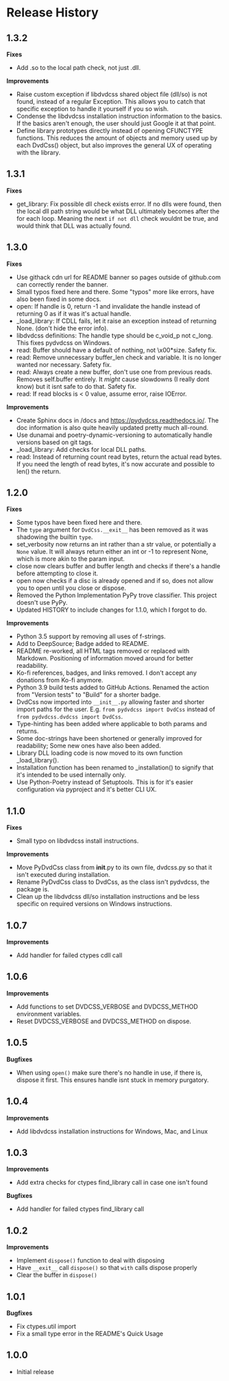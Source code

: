 # Release History

## 1.3.2

**Fixes**

- Add .so to the local path check, not just .dll.

**Improvements**

- Raise custom exception if libdvdcss shared object file (dll/so) is not found, instead of a regular Exception.
  This allows you to catch that specific exception to handle it yourself if you so wish.
- Condense the libdvdcss installation instruction information to the basics. If the basics aren't enough, the
  user should just Google it at that point.
- Define library prototypes directly instead of opening CFUNCTYPE functions. This reduces the amount of objects
  and memory used up by each DvdCss() object, but also improves the general UX of operating with the library.

## 1.3.1

**Fixes**

- get_library: Fix possible dll check exists error. If no dlls were found, then the local dll path string would be
  what DLL ultimately becomes after the for each loop. Meaning the next `if not dll` check wouldnt be true, and would
  think that DLL was actually found.

## 1.3.0

**Fixes**

- Use githack cdn url for README banner so pages outside of github.com can correctly render the banner.
- Small typos fixed here and there. Some "typos" more like errors, have also been fixed in some docs.
- open: If handle is 0, return -1 and invalidate the handle instead of returning 0 as if it was it's actual handle.
- _load_library: If CDLL fails, let it raise an exception instead of returning None. (don't hide the error info).
- libdvdcss definitions: The handle type should be c_void_p not c_long. This fixes pydvdcss on Windows.
- read: Buffer should have a default of nothing, not \x00*size. Safety fix.
- read: Remove unnecessary buffer_len check and variable. It is no longer wanted nor necessary. Safety fix.
- read: Always create a new buffer, don't use one from previous reads. Removes self.buffer entirely. It *might* cause slowdowns (I really dont know) but it isnt safe to do that. Safety fix.
- read: If read blocks is < 0 value, assume error, raise IOError.

**Improvements**

- Create Sphinx docs in /docs and https://pydvdcss.readthedocs.io/. The doc information is also quite heavily updated pretty much all-round.
- Use dunamai and poetry-dynamic-versioning to automatically handle versions based on git tags.
- _load_library: Add checks for local DLL paths.
- read: Instead of returning count read bytes, return the actual read bytes. If you need the length of read bytes, it's now accurate and possible to len() the return.

## 1.2.0

**Fixes**

- Some typos have been fixed here and there.
- The `type` argument for `DvdCss.__exit__` has been removed as it was shadowing the builtin `type`.
- set_verbosity now returns an int rather than a str value, or potentially a `None` value. It will always return either an int or -1 to represent None, which is more akin to the param input.
- close now clears buffer and buffer length and checks if there's a handle before attempting to close it.
- open now checks if a disc is already opened and if so, does not allow you to open until you close or dispose.
- Removed the Python Implementation PyPy trove classifier. This project doesn't use PyPy.
- Updated HISTORY to include changes for 1.1.0, which I forgot to do.

**Improvements**

- Python 3.5 support by removing all uses of f-strings.
- Add to DeepSource; Badge added to README.
- README re-worked, all HTML tags removed or replaced with Markdown. Positioning of information moved around for better readability.
- Ko-fi references, badges, and links removed. I don't accept any donations from Ko-fi anymore.
- Python 3.9 build tests added to GitHub Actions. Renamed the action from "Version tests" to "Build" for a shorter badge.
- DvdCss now imported into `__init__.py` allowing faster and shorter import paths for the user. E.g. `from pydvdcss import DvdCss` instead of `from pydvdcss.dvdcss import DvdCss`.
- Type-hinting has been added where applicable to both params and returns.
- Some doc-strings have been shortened or generally improved for readability; Some new ones have also been added.
- Library DLL loading code is now moved to its own function _load_library().
- Installation function has been renamed to _installation() to signify that it's intended to be used internally only.
- Use Python-Poetry instead of Setuptools. This is for it's easier configuration via pyproject and it's better CLI UX.

## 1.1.0

**Fixes**

- Small typo on libdvdcss install instructions.

**Improvements**

- Move PyDvdCss class from __init__.py to its own file, dvdcss.py so that it isn't executed during installation.
- Rename PyDvdCss class to DvdCss, as the class isn't pydvdcss, the package is.
- Clean up the libdvdcss dll/so installation instructions and be less specific on required versions on Windows instructions.

## 1.0.7

**Improvements**

- Add handler for failed ctypes cdll call

## 1.0.6

**Improvements**

- Add functions to set DVDCSS_VERBOSE and DVDCSS_METHOD environment variables.
- Reset DVDCSS_VERBOSE and DVDCSS_METHOD on dispose.

## 1.0.5

**Bugfixes**

- When using `open()` make sure there's no handle in use, if there is, dispose it first. This ensures handle isnt stuck in memory purgatory.

## 1.0.4

**Improvements**

- Add libdvdcss installation instructions for Windows, Mac, and Linux

## 1.0.3

**Improvements**

- Add extra checks for ctypes find_library call in case one isn't found

**Bugfixes**

- Add handler for failed ctypes find_library call

## 1.0.2

**Improvements**

- Implement `dispose()` function to deal with disposing
- Have `__exit__` call `dispose()` so that `with` calls dispose properly
- Clear the buffer in `dispose()`

## 1.0.1

**Bugfixes**

- Fix ctypes.util import
- Fix a small type error in the README's Quick Usage

## 1.0.0

- Initial release
